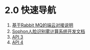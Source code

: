 # 2.0 快速导航

1. [基于Rabbit MQ的端云对接说明](../v1.0/1.1-api-lie-biao/1.-ji-yu-rabbit-mq-de-duan-yun-dui-jie-shuo-ming/)
2. [Sophon人脸识别雾计算系统开发文档](../v1.0/1.1-api-lie-biao/1.-ji-yu-rabbit-mq-de-duan-yun-dui-jie-shuo-ming/)
3. [API 3](API3.md)
4. [API 4](API4.md)

